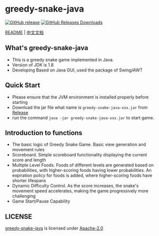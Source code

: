 # greedy-snake-java
[![GitHub release](https://img.shields.io/github/v/tag/DongyangHu/greedy-snake-java.svg?label=release)](https://github.com/DongyangHu/greedy-snake-java/releases)
[![GitHub Releases Downloads](https://img.shields.io/github/downloads/DongyangHu/greedy-snake-java/total.svg?logo=github)](https://somsubhra.github.io/github-release-stats/?username=DongyangHu&repository=greedy-snake-java)

[README](README.md) | [中文文档](README_zh.md)

## What's greedy-snake-java
- This is a greedy snake game implemented in Java.
- Version of JDK is 1.8
- Developing Based on Java GUI, used the package of Swing/AWT

## Quick Start
- Please ensure that the JVM environment is installed properly before starting
- Download the jar file what name is `greedy-snake-java-xxx.jar` from [Release](https://github.com/DongyangHu/greedy-snake-java/releases)
- run the command `java -jar greedy-snake-java-xxx.jar` to start game.

## Introduction to functions
- The basic logic of Greedy Snake Game. Basic view generation and movement rules
- Scoreboard. Simple scoreboard functionality displaying the current score and length
- Multiple Level Foods. Foods of different levels are generated based on probabilities, with higher-scoring foods having lower probabilities. An expiration policy for foods is added, where higher-scoring foods have shorter lifespans
- Dynamic Difficulty Control. As the score increases, the snake's movement speed accelerates, making the game progressively more challenging
- Game Start/Pause Capability

## LICENSE
[greedy-snake-java](https://github.com/DongyangHu/greedy-snake-java) is licensed under [Apache-2.0](LICENSE)





